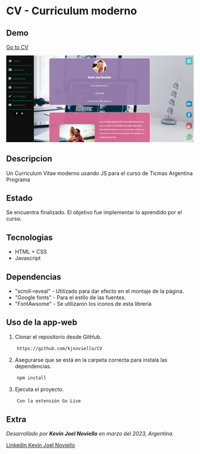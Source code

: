 # CV - Curriculum moderno
## Demo

[Go to CV](https://kjnoviello.github.io/CV/)

![Imagen de portada](/assets/preview-cv.png)

## Descripcion

Un Curriculum Vitae moderno usando JS para el curso de Ticmas Argentina Programa


## Estado

Se encuentra finalizado. El objetivo fue implementar lo aprendido por el curso. 


## Tecnologias

* HTML + CSS
* Javascript


##  Dependencias

* "scroll-reveal" - Utilizado para dar efecto en el montaje de la página.
* "Google fonts" - Para el estilo de las fuentes.
* "FontAwsome" - Se utilizaron los iconos de esta librería


## Uso de la app-web

1. Clonar el repositorio desde GitHub.

``` bash
    https://github.com/kjnoviello/CV
```    

2. Asegurarse que se está en la carpeta correcta para instala las dependencias.

``` bash
    npm install
```   

3. Ejecuta el proyecto.

``` bash
    Con la extensión Go Live
```    


## Extra

_Desarrollado por **Kevin Joel Noviello** en marzo del 2023, Argentina._

[Linkedin Kevin Joel Noviello](https://www.linkedin.com/in/kevinjoelnoviello/)